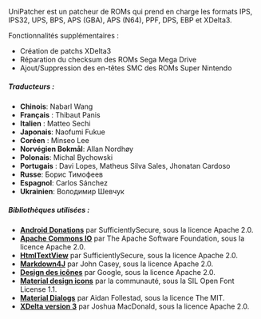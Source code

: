 UniPatcher est un patcheur de ROMs qui prend en charge les formats IPS, IPS32, UPS, BPS, APS (GBA), APS (N64), PPF, DPS, EBP et XDelta3.

Fonctionnalités supplémentaires :

- Création de patchs XDelta3
- Réparation du checksum des ROMs Sega Mega Drive
- Ajout/Suppression des en-têtes SMC des ROMs Super Nintendo

##### Traducteurs :

- **Chinois**: Nabarl Wang
- **Français** : Thibaut Panis
- **Italien** : Matteo Sechi
- **Japonais**: Naofumi Fukue
- **Coréen** : Minseo Lee
- **Norvégien Bokmål**: Allan Nordhøy
- **Polonais**: Michal Bychowski
- **Portugais** : Davi Lopes, Matheus Silva Sales, Jhonatan Cardoso
- **Russe**: Борис Тимофеев
- **Espagnol**: Carlos Sánchez
- **Ukrainien**: Володимир Шевчук

##### Bibliothèques utilisées :

- [**Android Donations**](https://github.com/SufficientlySecure/donations) par SufficientlySecure, sous la licence Apache 2.0.
- [**Apache Commons IO**](https://commons.apache.org/proper/commons-io/) par The Apache Software Foundation, sous la licence Apache 2.0.
- [**HtmlTextView**](https://github.com/SufficientlySecure/html-textview) par SufficientlySecure, sous la licence Apache 2.0.
- [**Markdown4J**](https://github.com/jdcasey/markdown4j) par John Casey, sous la licence Apache 2.0.
- [**Design des icônes**](https://github.com/google/material-design-icons) par Google, sous la licence Apache 2.0.
- [**Material design icons**](https://materialdesignicons.com) par la communauté, sous la SIL Open Font License 1.1.
- [**Material Dialogs**](https://github.com/afollestad/material-dialogs) par Aidan Follestad, sous la licence The MIT.
- [**XDelta version 3**](https://github.com/jmacd/xdelta) par Joshua MacDonald, sous la licence Apache 2.0.